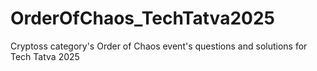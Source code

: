 # OrderOfChaos_TechTatva2025
Cryptoss category's Order of Chaos event's questions and solutions for Tech Tatva 2025
